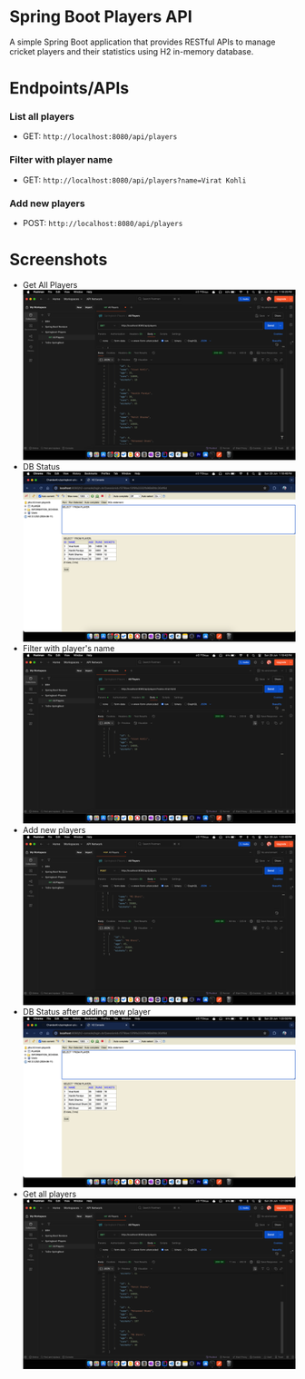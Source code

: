 # Spring Boot Players API

A simple Spring Boot application that provides RESTful APIs to manage cricket players and their statistics using H2 in-memory database.

# Endpoints/APIs

### List all players 
* GET: ```http://localhost:8080/api/players```

### Filter with player name

* GET: ```http://localhost:8080/api/players?name=Virat Kohli```

### Add new players

* POST: ```http://localhost:8080/api/players```


# Screenshots
* Get All Players
![Screenshots imagse](screenshots/1getall.png)
* DB Status
![Screenshots imagse](screenshots/2getalldb.png)
* Filter with player's name
![Screenshots imagse](screenshots/3filter.png)
* Add new players
![Screenshots imagse](screenshots/4update.png)
* DB Status after adding new player
![Screenshots imagse](screenshots/5updateddb.png)
* Get all players
![Screenshots imagse](screenshots/6updated.png)

